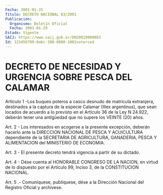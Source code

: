 ```yaml
---
Fecha: 2001-01-25
Título: DECRETO NACIONAL 83/2001
Publicación:
  Organismo: Boletín Oficial
  Fecha: 2001-01-29
Estado: Vigente
SAIJ: https://www.saij.gob.ar/DN20010000083
Id: 123456789-0abc-380-0000-1002soterced
---
```

# DECRETO DE NECESIDAD Y URGENCIA SOBRE PESCA DEL CALAMAR

<a id="1"></a>
Artículo  1  -Los  buques  poteros  a  casco  desnudo de matrícula extranjera,  destinados a la captura de la especie  Calamar  (Illex argentinus), que  sean  locados  de  acuerdo  a  lo  previsto en el Artículo  36 de la Ley N 24.922, deberán tener una antigüedad  que no supere los VEINTE (20) años.

<a id="2"></a>
Art. 2 - Los  interesados  en  acogerse  a  la presente excepción, deberán hacerlo ante la DIRECCION NACIONAL DE  PESCA  Y ACUICULTURA dependiente  de  la SECRETARIA DE AGRICULTURA, GANADERIA,  PESCA  Y ALIMENTACION del MINISTERIO DE ECONOMIA.

<a id="3"></a>
Art. 3 - El presente  decreto  tendrá  vigencia  a  partir de  su dictado.

<a id="4"></a>
Art. 4 - Dése cuenta al HONORABLE CONGRESO DE LA NACION, en virtud de  lo  dispuesto  por el Artículo 99, Inciso 3, de la CONSTITUCION NACIONAL.

<a id="5"></a>
Art. 5 .- Comuníquese, publíquese, dése a la Dirección Nacional del Registro Oficial y archívese.